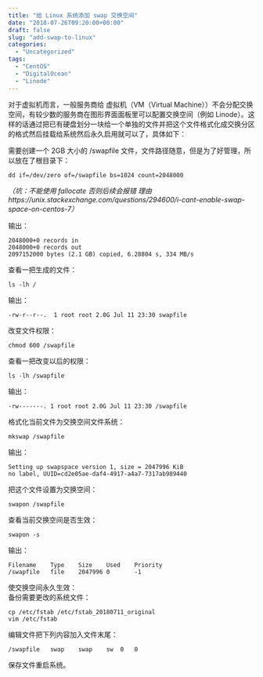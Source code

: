 ```yaml
---
title: "给 Linux 系统添加 swap 交换空间"
date: "2018-07-26T09:20:00+00:00"
draft: false
slug: "add-swap-to-linux"
categories:
  - "Uncategorized"
tags:
  - "CentOS"
  - "DigitalOcean"
  - "Linode"
---
```


<!-- wp:paragraph -->
<p>对于虚拟机而言，一般服务商给 虚拟机（VM（Virtual Machine））不会分配交换空间，有较少数的服务商在图形界面面板里可以配置交换空间（例如 Linode）。这样的话通过把已有硬盘划分一块给一个单独的文件并把这个文件格式化成交换分区的格式然后挂载给系统然后永久启用就可以了，具体如下：</p>
<!-- /wp:paragraph -->

<!-- wp:paragraph -->
<p>需要创建一个 2GB 大小的 /swapfile 文件，文件路径随意，但是为了好管理，所以放在了根目录下：</p>
<!-- /wp:paragraph -->

<!-- wp:code -->
<pre class="wp-block-code"><code>dd if=/dev/zero of=/swapfile bs=1024 count=2048000</code></pre>
<!-- /wp:code -->

<!-- wp:paragraph -->
<p><em>（坑：不能使用 fallocate 否则后续会报错 理由 https://unix.stackexchange.com/questions/294600/i-cant-enable-swap-space-on-centos-7）</em></p>
<!-- /wp:paragraph -->

<!-- wp:paragraph -->
<p>输出：</p>
<!-- /wp:paragraph -->

<!-- wp:code -->
<pre class="wp-block-code"><code>2048000+0 records in
2048000+0 records out
2097152000 bytes (2.1 GB) copied, 6.28804 s, 334 MB/s</code></pre>
<!-- /wp:code -->

<!-- wp:paragraph -->
<p>查看一把生成的文件：</p>
<!-- /wp:paragraph -->

<!-- wp:code -->
<pre class="wp-block-code"><code>ls -lh /</code></pre>
<!-- /wp:code -->

<!-- wp:paragraph -->
<p>输出：</p>
<!-- /wp:paragraph -->

<!-- wp:code -->
<pre class="wp-block-code"><code>-rw-r--r--.  1 root root 2.0G Jul 11 23:30 swapfile</code></pre>
<!-- /wp:code -->

<!-- wp:paragraph -->
<p>改变文件权限：</p>
<!-- /wp:paragraph -->

<!-- wp:code -->
<pre class="wp-block-code"><code>chmod 600 /swapfile</code></pre>
<!-- /wp:code -->

<!-- wp:paragraph -->
<p>查看一把改变以后的权限：</p>
<!-- /wp:paragraph -->

<!-- wp:code -->
<pre class="wp-block-code"><code>ls -lh /swapfile</code></pre>
<!-- /wp:code -->

<!-- wp:paragraph -->
<p>输出：</p>
<!-- /wp:paragraph -->

<!-- wp:code -->
<pre class="wp-block-code"><code>-rw-------. 1 root root 2.0G Jul 11 23:30 /swapfile</code></pre>
<!-- /wp:code -->

<!-- wp:paragraph -->
<p>格式化当前文件为交换空间文件系统：</p>
<!-- /wp:paragraph -->

<!-- wp:code -->
<pre class="wp-block-code"><code>mkswap /swapfile</code></pre>
<!-- /wp:code -->

<!-- wp:paragraph -->
<p>输出：</p>
<!-- /wp:paragraph -->

<!-- wp:code -->
<pre class="wp-block-code"><code>Setting up swapspace version 1, size = 2047996 KiB
no label, UUID=cd2e05ae-daf4-4917-a4a7-7317ab989440</code></pre>
<!-- /wp:code -->

<!-- wp:paragraph -->
<p>把这个文件设置为交换空间：</p>
<!-- /wp:paragraph -->

<!-- wp:code -->
<pre class="wp-block-code"><code>swapon /swapfile</code></pre>
<!-- /wp:code -->

<!-- wp:paragraph -->
<p>查看当前交换空间是否生效：</p>
<!-- /wp:paragraph -->

<!-- wp:code -->
<pre class="wp-block-code"><code>swapon -s</code></pre>
<!-- /wp:code -->

<!-- wp:paragraph -->
<p>输出：</p>
<!-- /wp:paragraph -->

<!-- wp:code -->
<pre class="wp-block-code"><code>Filename    Type    Size    Used    Priority
/swapfile   file    2047996 0       -1</code></pre>
<!-- /wp:code -->

<!-- wp:paragraph -->
<p>使交换空间永久生效：<br>备份需要更改的系统文件：</p>
<!-- /wp:paragraph -->

<!-- wp:code -->
<pre class="wp-block-code"><code>cp /etc/fstab /etc/fstab_20180711_original
vim /etc/fstab</code></pre>
<!-- /wp:code -->

<!-- wp:paragraph -->
<p>编辑文件把下列内容加入文件末尾：</p>
<!-- /wp:paragraph -->

<!-- wp:code -->
<pre class="wp-block-code"><code>/swapfile   swap    swap    sw  0   0</code></pre>
<!-- /wp:code -->

<!-- wp:paragraph -->
<p>保存文件重启系统。</p>
<!-- /wp:paragraph -->